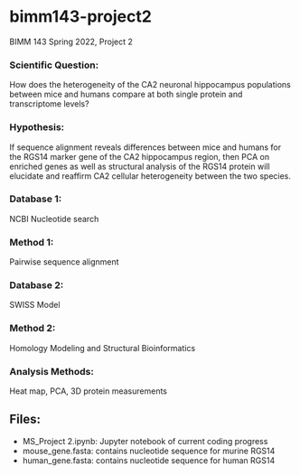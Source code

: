 # bimm143-project2
BIMM 143 Spring 2022, Project 2


### Scientific Question: 
How does the heterogeneity of the CA2 neuronal hippocampus populations between mice and humans compare at both single protein and transcriptome levels?

### Hypothesis:
If sequence alignment reveals differences between mice and humans for the RGS14 marker gene of the CA2 hippocampus region, then PCA on enriched genes as well as structural analysis of the RGS14 protein will elucidate and reaffirm CA2 cellular heterogeneity between the two species.

### Database 1:
NCBI Nucleotide search

### Method 1:
Pairwise sequence alignment

### Database 2: 
SWISS Model

### Method 2:
Homology Modeling and Structural Bioinformatics

### Analysis Methods:
Heat map, PCA, 3D protein measurements

## Files:

- MS_Project 2.ipynb: Jupyter notebook of current coding progress
- mouse_gene.fasta: contains nucleotide sequence for murine RGS14  
- human_gene.fasta: contains nucleotide sequence for human RGS14  
